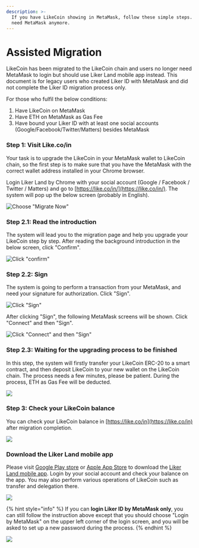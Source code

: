 ```yaml
---
description: >-
  If you have LikeCoin showing in MetaMask, follow these simple steps. You won't
  need MetaMask anymore.​
---
```


# Assisted Migration

LikeCoin has been migrated to the LikeCoin chain and users no longer need MetaMask to login but should use Liker Land mobile app instead.  This document is for legacy users who created Liker ID with MetaMask and did not complete the Liker ID migration process only.

For those who fulfil the below conditions:

1. Have LikeCoin on MetaMask
2. Have ETH on MetaMask as Gas Fee
3. Have bound your Liker ID with at least one social accounts \(Google/Facebook/Twitter/Matters\) besides MetaMask

### Step 1: Visit Like.co/in <a id="step-1-visit-likecoin-"></a>

Your task is to upgrade the LikeCoin in your MetaMask wallet to LikeCoin chain, so the first step is to make sure that you have the MetaMask with the correct wallet address installed in your Chrome browser.

Login Liker Land by Chrome with your social account \(Google / Facebook / Twitter / Matters\) and go to [https://like.co/in/](https://like.co/in/).  The system will pop up the below screen \(probably in English\).

![Choose &quot;Migrate Now&quot;](../../../.gitbook/assets/likecoin-migration-1.png)

### Step 2.1: Read the introduction <a id="step-21-read-the-introduction"></a>

The system will lead you to the migration page and help you upgrade your LikeCoin step by step.  After reading the background introduction in the below screen, click "Confirm".

![Click &quot;confirm&quot;](../../../.gitbook/assets/likecoin-migration-2.png)

### Step 2.2: Sign

The system is going to perform a transaction from your MetaMask, and need your signature for authorization. Click "Sign".  


![Click &quot;Sign&quot;](../../../.gitbook/assets/likecoin-migration-3.png)

After clicking "Sign", the following MetaMask screens will be shown.  Click "Connect" and then "Sign".  


![Click &quot;Connect&quot; and then &quot;Sign&quot;](../../../.gitbook/assets/likecoin-migration-4.png)

### Step 2.3: Waiting for the upgrading process to be finished <a id="step-23-waiting-for-the-upgrading-process-to-be-finished"></a>

In this step, the system will firstly transfer your LikeCoin ERC-20 to a smart contract, and then deposit LikeCoin to your new wallet on the LikeCoin chain.  The process needs a few minutes, please be patient. During the process, ETH as Gas Fee will be deducted.

![](../../../.gitbook/assets/likecoin-migration-5.png)

### Step 3: Check your LikeCoin balance <a id="step-3-check-your-likecoin-balance"></a>

You can check your LikeCoin balance in [https://like.co/in](https://like.co/in) after migration completion.  


![](../../../.gitbook/assets/likecoin-migration-6.png)

### Download the Liker Land mobile app <a id="download-the-liker-land-mobile-app"></a>

Please visit [Google Play store](https://play.google.com/store/apps/details?id=com.oice) or [Apple App Store](https://apps.apple.com/hk/app/liker-land/id1248232355) to download the [Liker Land mobile app](https://docs.like.co/user-guide/reader/download).  Login by your social account and check your balance on the app.  You may also perform various operations of LikeCoin such as transfer and delegation there.

![](../../../.gitbook/assets/likecoin-migration-7.png)

{% hint style="info" %}
If you can **login Liker ID by MetaMask only**, you can still follow the instruction above except that you should choose "Login by MetaMask" on the upper left corner of the login screen, and you will be asked to set up a new password during the process.
{% endhint %}

![](../../../.gitbook/assets/login-with-metamask-en.png)

